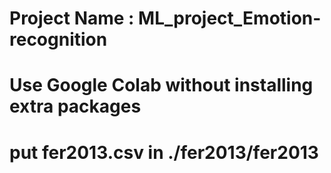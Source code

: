 # Project Name : ML_project_Emotion-recognition
# Use Google Colab without installing extra packages
# put fer2013.csv in ./fer2013/fer2013